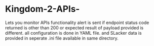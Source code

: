 # Kingdom-2-APIs-
Lets you monitor APIs functionality
alert is sent if endpoint status code returned is other than 200 or expected result of payload 
provided is different. 
all configuration is done in YAML file. and SLacker data is provided in seperate .ini file available in same directory.
